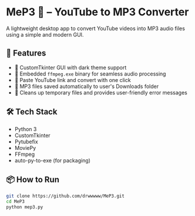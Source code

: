 # MeP3 🎵 – YouTube to MP3 Converter

A lightweight desktop app to convert YouTube videos into MP3 audio files using a simple and modern GUI.


## 🚀 Features

- 🎨 CustomTkinter GUI with dark theme support
- 🔧 Embedded `ffmpeg.exe` binary for seamless audio processing
- 🔗 Paste YouTube link and convert with one click
- 📁 MP3 files saved automatically to user's Downloads folder
- 🧹 Cleans up temporary files and provides user-friendly error messages

## 🛠️ Tech Stack

- Python 3
- CustomTkinter
- Pytubefix
- MoviePy
- FFmpeg
- auto-py-to-exe (for packaging)

## 📦 How to Run

```bash
git clone https://github.com/drwwwww/MeP3.git
cd MeP3
python mep3.py
